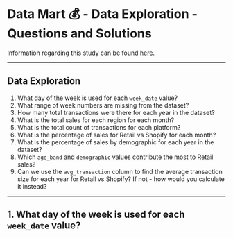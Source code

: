 # Data Mart 💰 - Data Exploration - Questions and Solutions

Information regarding this study can be found [here](https://github.com/rodrigueslara/8-week-sql-challenge/blob/main/Case%20Study%20%235%20-%20Data%20Mart/README.md).

---

## Data Exploration

1. What day of the week is used for each `week_date` value?
2. What range of week numbers are missing from the dataset?
3. How many total transactions were there for each year in the dataset?
4. What is the total sales for each region for each month?
5. What is the total count of transactions for each platform?
6. What is the percentage of sales for Retail vs Shopify for each month?
7. What is the percentage of sales by demographic for each year in the dataset?
8. Which `age_band` and `demographic` values contribute the most to Retail sales?
9. Can we use the `avg_transaction` column to find the average transaction size for each year for Retail vs Shopify? If not - how would you calculate it instead?

---

## 1. What day of the week is used for each `week_date` value?
